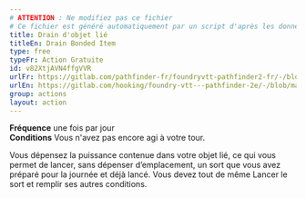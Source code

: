 ```yaml
---
# ATTENTION : Ne modifiez pas ce fichier
# Ce fichier est généré automatiquement par un script d'après les données du module Foundry VTT officiel et de sa traduction
title: Drain d'objet lié
titleEn: Drain Bonded Item
type: free
typeFr: Action Gratuite
id: v82XtjAVN4ffgVVR
urlFr: https://gitlab.com/pathfinder-fr/foundryvtt-pathfinder2-fr/-/blob/master/data/actions/v82XtjAVN4ffgVVR.htm
urlEn: https://gitlab.com/hooking/foundry-vtt---pathfinder-2e/-/blob/master/packs/data/actions.db/drain-bonded-item.json
group: actions
layout: action
---
```

**Fréquence** une fois par jour<br>**Conditions** Vous n'avez pas encore agi à votre tour.

Vous dépensez la puissance contenue dans votre objet lié, ce qui vous permet de lancer, sans dépenser d’emplacement, un sort que vous avez préparé pour la journée et déjà lancé. Vous devez tout de même Lancer le sort et remplir ses autres conditions.  


